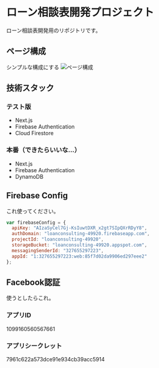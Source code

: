 # ローン相談表開発プロジェクト
ローン相談表開発用のリポジトリです。

## ページ構成
シンプルな構成にする
![ページ構成](https://user-images.githubusercontent.com/40686389/115173445-47b54280-a102-11eb-9fd7-0e9128fbcb6b.png)
## 技術スタック
### テスト版
- Next.js
- Firebase Authentication
- Cloud Firestore
### 本番（できたらいいな…）
- Next.js
- Firebase Authentication
- DynamoDB
## Firebase Config

これ使ってください。

```javascript
var firebaseConfig = {
  apiKey: "AIzaSyCel7Gj-KsIuwtDXR_x2gt7SIpQXrRDyY8",
  authDomain: "loanconsulting-49920.firebaseapp.com",
  projectId: "loanconsulting-49920",
  storageBucket: "loanconsulting-49920.appspot.com",
  messagingSenderId: "327655297223",
  appId: "1:327655297223:web:85f7d02da9906ed297eee2"
};
```

## Facebook認証
使うとしたらこれ。
### アプリID  
1099160560567661
### アプリシークレット  
7961c622a573dce91e934cb39acc5914

